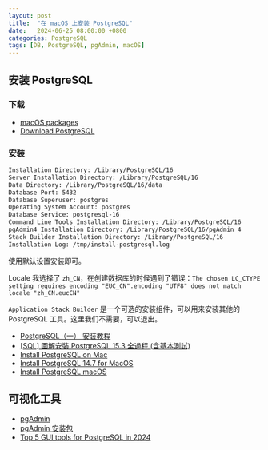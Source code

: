```yaml
---
layout: post
title:  "在 macOS 上安装 PostgreSQL"
date:   2024-06-25 08:00:00 +0800
categories: PostgreSQL
tags: [DB, PostgreSQL, pgAdmin, macOS]
---
```


## 安装 PostgreSQL
### 下载
- [macOS packages](https://www.postgresql.org/download/macosx/)
- [Download PostgreSQL](https://www.enterprisedb.com/downloads/postgres-postgresql-downloads)

### 安装
```txt
Installation Directory: /Library/PostgreSQL/16
Server Installation Directory: /Library/PostgreSQL/16
Data Directory: /Library/PostgreSQL/16/data
Database Port: 5432
Database Superuser: postgres
Operating System Account: postgres
Database Service: postgresql-16
Command Line Tools Installation Directory: /Library/PostgreSQL/16
pgAdmin4 Installation Directory: /Library/PostgreSQL/16/pgAdmin 4
Stack Builder Installation Directory: /Library/PostgreSQL/16
Installation Log: /tmp/install-postgresql.log
```

使用默认设置安装即可。

Locale 我选择了 `zh_CN`，在创建数据库的时候遇到了错误：`The chosen LC_CTYPE setting requires encoding "EUC_CN".encoding "UTF8" does not match locale "zh_CN.eucCN"`

`Application Stack Builder` 是一个可选的安装组件，可以用来安装其他的 PostgreSQL 工具。这里我们不需要，可以退出。

- [PostgreSQL（一） 安装教程](https://juejin.cn/post/7175810432639172665)
- [[SQL] 圖解安裝 PostgreSQL 15.3 全過程 (含基本測試)](https://ticyyang.medium.com/sql-%E5%AE%89%E8%A3%9Dpostgresql-6040002d1317)
- [Install PostgreSQL on Mac](https://www.geeksforgeeks.org/install-postgresql-on-mac/)
- [Install PostgreSQL 14.7 for MacOS](https://www.dataquest.io/blog/install-postgresql-14-7-for-macos/)
- [Install PostgreSQL macOS](https://www.postgresqltutorial.com/postgresql-getting-started/install-postgresql-macos/)


## 可视化工具
- [pgAdmin](https://github.com/pgadmin-org/pgadmin4)
- [pgAdmin 安装包](https://www.postgresql.org/ftp/pgadmin/pgadmin4/)
- [Top 5 GUI tools for PostgreSQL in 2024](https://www.datensen.com/blog/postgresql/top-5-gui-tools-for-postgresql/)
